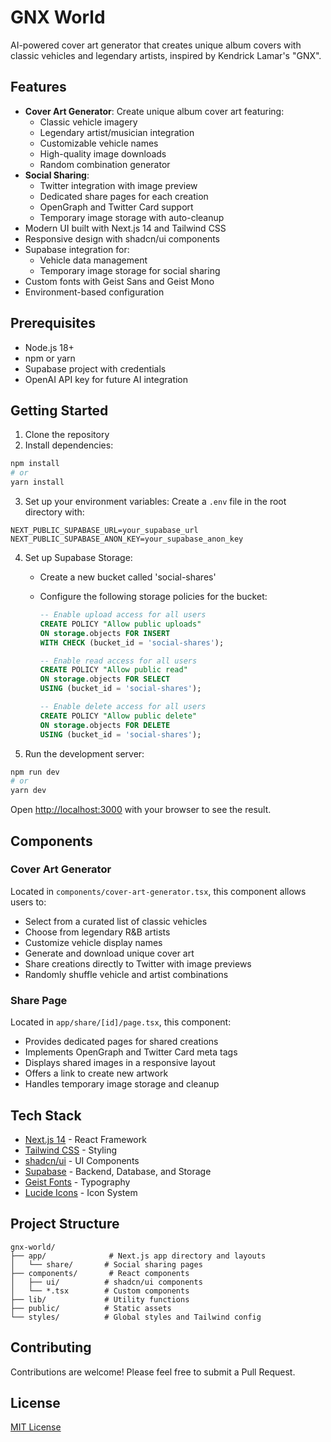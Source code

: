 # GNX World

AI-powered cover art generator that creates unique album covers with classic vehicles and legendary artists, inspired by Kendrick Lamar's "GNX".

## Features

- **Cover Art Generator**: Create unique album cover art featuring:
  - Classic vehicle imagery
  - Legendary artist/musician integration
  - Customizable vehicle names
  - High-quality image downloads
  - Random combination generator
- **Social Sharing**:
  - Twitter integration with image preview
  - Dedicated share pages for each creation
  - OpenGraph and Twitter Card support
  - Temporary image storage with auto-cleanup
- Modern UI built with Next.js 14 and Tailwind CSS
- Responsive design with shadcn/ui components
- Supabase integration for:
  - Vehicle data management
  - Temporary image storage for social sharing
- Custom fonts with Geist Sans and Geist Mono
- Environment-based configuration

## Prerequisites

- Node.js 18+
- npm or yarn
- Supabase project with credentials
- OpenAI API key for future AI integration

## Getting Started

1. Clone the repository
2. Install dependencies:

```bash
npm install
# or
yarn install
```

3. Set up your environment variables:
   Create a `.env` file in the root directory with:

```
NEXT_PUBLIC_SUPABASE_URL=your_supabase_url
NEXT_PUBLIC_SUPABASE_ANON_KEY=your_supabase_anon_key
```

4. Set up Supabase Storage:

   - Create a new bucket called 'social-shares'
   - Configure the following storage policies for the bucket:

     ```sql
     -- Enable upload access for all users
     CREATE POLICY "Allow public uploads"
     ON storage.objects FOR INSERT
     WITH CHECK (bucket_id = 'social-shares');

     -- Enable read access for all users
     CREATE POLICY "Allow public read"
     ON storage.objects FOR SELECT
     USING (bucket_id = 'social-shares');

     -- Enable delete access for all users
     CREATE POLICY "Allow public delete"
     ON storage.objects FOR DELETE
     USING (bucket_id = 'social-shares');
     ```

5. Run the development server:

```bash
npm run dev
# or
yarn dev
```

Open [http://localhost:3000](http://localhost:3000) with your browser to see the result.

## Components

### Cover Art Generator

Located in `components/cover-art-generator.tsx`, this component allows users to:

- Select from a curated list of classic vehicles
- Choose from legendary R&B artists
- Customize vehicle display names
- Generate and download unique cover art
- Share creations directly to Twitter with image previews
- Randomly shuffle vehicle and artist combinations

### Share Page

Located in `app/share/[id]/page.tsx`, this component:

- Provides dedicated pages for shared creations
- Implements OpenGraph and Twitter Card meta tags
- Displays shared images in a responsive layout
- Offers a link to create new artwork
- Handles temporary image storage and cleanup

## Tech Stack

- [Next.js 14](https://nextjs.org/) - React Framework
- [Tailwind CSS](https://tailwindcss.com/) - Styling
- [shadcn/ui](https://ui.shadcn.com/) - UI Components
- [Supabase](https://supabase.com/) - Backend, Database, and Storage
- [Geist Fonts](https://vercel.com/font) - Typography
- [Lucide Icons](https://lucide.dev/) - Icon System

## Project Structure

```
gnx-world/
├── app/              # Next.js app directory and layouts
│   └── share/       # Social sharing pages
├── components/       # React components
│   ├── ui/          # shadcn/ui components
│   └── *.tsx        # Custom components
├── lib/             # Utility functions
├── public/          # Static assets
└── styles/          # Global styles and Tailwind config
```

## Contributing

Contributions are welcome! Please feel free to submit a Pull Request.

## License

[MIT License](LICENSE)
